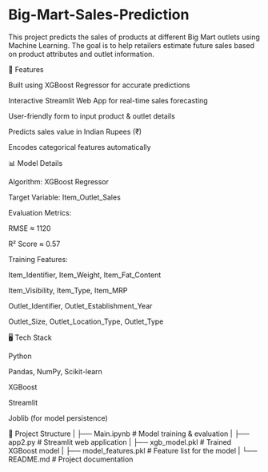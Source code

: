 # Big-Mart-Sales-Prediction

This project predicts the sales of products at different Big Mart outlets using Machine Learning. The goal is to help retailers estimate future sales based on product attributes and outlet information.

🚀 Features

Built using XGBoost Regressor for accurate predictions

Interactive Streamlit Web App for real-time sales forecasting

User-friendly form to input product & outlet details

Predicts sales value in Indian Rupees (₹)

Encodes categorical features automatically

📊 Model Details

Algorithm: XGBoost Regressor

Target Variable: Item_Outlet_Sales

Evaluation Metrics:

RMSE ≈ 1120

R² Score ≈ 0.57

Training Features:

Item_Identifier, Item_Weight, Item_Fat_Content

Item_Visibility, Item_Type, Item_MRP

Outlet_Identifier, Outlet_Establishment_Year

Outlet_Size, Outlet_Location_Type, Outlet_Type

🖥 Tech Stack

Python

Pandas, NumPy, Scikit-learn

XGBoost

Streamlit

Joblib (for model persistence)

📂 Project Structure
|
├── Main.ipynb          # Model training & evaluation
|
├── app2.py             # Streamlit web application
|
├── xgb_model.pkl       # Trained XGBoost model
|
├── model_features.pkl  # Feature list for the model
|
└── README.md           # Project documentation
